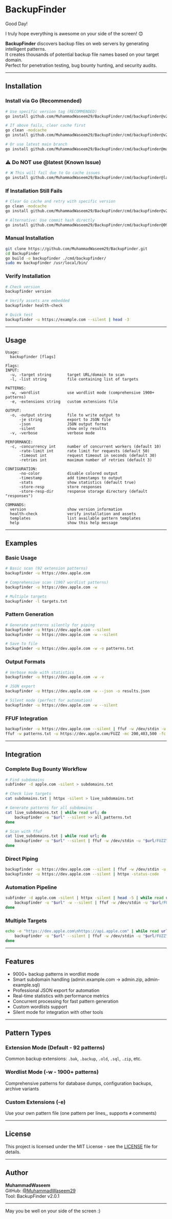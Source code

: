 # BackupFinder

Good Day!

I truly hope everything is awesome on your side of the screen! 😊

**BackupFinder** discovers backup files on web servers by generating intelligent patterns.  
It creates thousands of potential backup file names based on your target domain.  
Perfect for penetration testing, bug bounty hunting, and security audits.

---

## Installation

### Install via Go (Recommended)

```bash
# Use specific version tag (RECOMMENDED)
go install github.com/MuhammadWaseem29/BackupFinder/cmd/backupfinder@v2.0.2

# If above fails, clear cache first
go clean -modcache
go install github.com/MuhammadWaseem29/BackupFinder/cmd/backupfinder@v2.0.2

# Or use latest main branch
go install github.com/MuhammadWaseem29/BackupFinder/cmd/backupfinder@main
```

### ⚠️ Do NOT use @latest (Known Issue)

```bash
# ❌ This will fail due to Go cache issues
go install github.com/MuhammadWaseem29/BackupFinder/cmd/backupfinder@latest
```

### If Installation Still Fails

```bash
# Clear Go cache and retry with specific version
go clean -modcache
go install github.com/MuhammadWaseem29/BackupFinder/cmd/backupfinder@v2.0.2

# Alternative: Use commit hash directly
go install github.com/MuhammadWaseem29/BackupFinder/cmd/backupfinder@0926726
```

### Manual Installation

```bash
git clone https://github.com/MuhammadWaseem29/BackupFinder.git
cd BackupFinder
go build -o backupfinder ./cmd/backupfinder/
sudo mv backupfinder /usr/local/bin/
```

### Verify Installation

```bash
# Check version
backupfinder version

# Verify assets are embedded  
backupfinder health-check

# Quick test
backupfinder -u https://example.com --silent | head -3
```

---

## Usage

```
Usage:
  backupfinder [flags]

Flags:
INPUT:
  -u, -target string       target URL/domain to scan
  -l, -list string         file containing list of targets

PATTERNS:
  -w, -wordlist            use wordlist mode (comprehensive 1900+ patterns)
  -e, -extensions string   custom extensions file

OUTPUT:
  -o, -output string       file to write output to
      -je string           export to JSON file
      -json                JSON output format
      -silent              show only results
  -v, -verbose             verbose mode

PERFORMANCE:
  -c, -concurrency int     number of concurrent workers (default 10)
      -rate-limit int      rate limit for requests (default 50)
      -timeout int         request timeout in seconds (default 30)
      -retries int         maximum number of retries (default 3)

CONFIGURATION:
      -no-color            disable colored output
      -timestamp           add timestamps to output
      -stats               show statistics (default true)
      -store-resp          store responses
      -store-resp-dir      response storage directory (default "responses")

COMMANDS:
  version                  show version information
  health-check             verify installation and assets
  templates                list available pattern templates
  help                     show this help message
```

---

## Examples

### Basic Usage
```bash
# Basic scan (92 extension patterns)
backupfinder -u https://dev.apple.com

# Comprehensive scan (1907 wordlist patterns)  
backupfinder -u https://dev.apple.com -w

# Multiple targets
backupfinder -l targets.txt
```

### Pattern Generation
```bash
# Generate patterns silently for piping
backupfinder -u https://dev.apple.com --silent
backupfinder -u https://dev.apple.com -w --silent 

# Save to file
backupfinder -u https://dev.apple.com -w -o patterns.txt
```

### Output Formats
```bash
# Verbose mode with statistics
backupfinder -u https://dev.apple.com -w -v

# JSON export
backupfinder -u https://dev.apple.com -w --json -o results.json

# Silent mode (perfect for automation)
backupfinder -u https://dev.apple.com -w --silent
```

### FFUF Integration
```bash
backupfinder -u https://dev.apple.com --silent | ffuf -w /dev/stdin -u https://dev.apple.com/FUZZ -mc 200,403,500 -t 50
ffuf -w patterns.txt -u https://dev.apple.com/FUZZ -mc 200,403,500 -fc 404 -t 50 -o results.txt
```

---

## Integration

### Complete Bug Bounty Workflow
```bash
# Find subdomains
subfinder -d apple.com -silent > subdomains.txt

# Check live targets
cat subdomains.txt | httpx -silent > live_subdomains.txt

# Generate patterns for all subdomains
cat live_subdomains.txt | while read url; do 
    backupfinder -u "$url" --silent >> all_patterns.txt
done

# Scan with ffuf
cat live_subdomains.txt | while read url; do 
    backupfinder -u "$url" --silent | ffuf -w /dev/stdin -u "$url/FUZZ" -mc 200,403,500 -fc 404 -t 50 > results.txt
done
```

### Direct Piping
```bash
backupfinder -u https://dev.apple.com --silent | ffuf -w /dev/stdin -u https://dev.apple.com/FUZZ
backupfinder -u https://dev.apple.com --silent | httpx -status-code
```

### Automation Pipeline
```bash
subfinder -d apple.com -silent | httpx -silent | head -5 | while read url; do 
    backupfinder -u "$url" -w --silent | ffuf -w /dev/stdin -u "$url/FUZZ" -mc 200,403,500 -fc 404 -t 50
done
```

### Multiple Targets
```bash
echo -e "https://dev.apple.com\nhttps://api.apple.com" | while read url; do 
    backupfinder -u "$url" --silent | ffuf -w /dev/stdin -u "$url/FUZZ" -mc 200,403,500 -t 30
done
```

---

## Features

- 9000+ backup patterns in wordlist mode
- Smart subdomain handling (admin.example.com → admin.zip, admin-example.sql)  
- Professional JSON export for automation
- Real-time statistics with performance metrics
- Concurrent processing for fast pattern generation
- Custom wordlists support
- Silent mode for integration with other tools

---

## Pattern Types

### Extension Mode (Default - 92 patterns)
Common backup extensions: `.bak`, `.backup`, `.old`, `.sql`, `.zip`, etc.

### Wordlist Mode (-w - 1900+ patterns)  
Comprehensive patterns for database dumps, configuration backups, archive variants

### Custom Extensions (-e)
Use your own pattern file (one pattern per lines,, supports `#` comments)

---

## License

This project is licensed under the MIT License - see the [LICENSE](LICENSE) file for details.

---

## Author

**MuhammadWaseem**  
GitHub: [@MuhammadWaseem29](https://github.com/MuhammadWaseem29)  
Tool: BackupFinder v2.0.1

---

May you be well on your side of the screen :)
